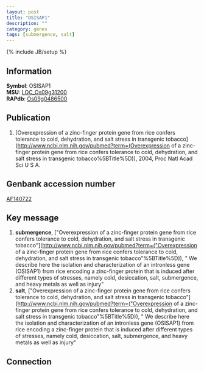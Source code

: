 ```yaml
---
layout: post
title: "OSISAP1"
description: ""
category: genes
tags: [submergence, salt]
---
```

{% include JB/setup %}

## Information
__Symbol__: OSISAP1  
__MSU__: [LOC_Os09g31200](http://rice.plantbiology.msu.edu/cgi-bin/ORF_infopage.cgi?orf=LOC_Os09g31200)  
__RAPdb__: [Os09g0486500](http://rapdb.dna.affrc.go.jp/viewer/gbrowse_details/irgsp1?name=Os09g0486500)  

## Publication
1. [Overexpression of a zinc-finger protein gene from rice confers tolerance to cold, dehydration, and salt stress in transgenic tobacco](http://www.ncbi.nlm.nih.gov/pubmed?term=(Overexpression of a zinc-finger protein gene from rice confers tolerance to cold, dehydration, and salt stress in transgenic tobacco%5BTitle%5D)), 2004, Proc Natl Acad Sci U S A.

## Genbank accession number
[AF140722](http://www.ncbi.nlm.nih.gov/nuccore/AF140722)

## Key message
1. __submergence__, ["Overexpression of a zinc-finger protein gene from rice confers tolerance to cold, dehydration, and salt stress in transgenic tobacco"](http://www.ncbi.nlm.nih.gov/pubmed?term=("Overexpression of a zinc-finger protein gene from rice confers tolerance to cold, dehydration, and salt stress in transgenic tobacco"%5BTitle%5D)), " We describe here the isolation and characterization of an intronless gene (OSISAP1) from rice encoding a zinc-finger protein that is induced after different types of stresses, namely cold, desiccation, salt, submergence, and heavy metals as well as injury"
2. __salt__, ["Overexpression of a zinc-finger protein gene from rice confers tolerance to cold, dehydration, and salt stress in transgenic tobacco"](http://www.ncbi.nlm.nih.gov/pubmed?term=("Overexpression of a zinc-finger protein gene from rice confers tolerance to cold, dehydration, and salt stress in transgenic tobacco"%5BTitle%5D)), " We describe here the isolation and characterization of an intronless gene (OSISAP1) from rice encoding a zinc-finger protein that is induced after different types of stresses, namely cold, desiccation, salt, submergence, and heavy metals as well as injury"

## Connection


